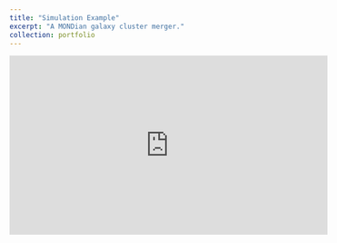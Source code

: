 ```yaml
---
title: "Simulation Example"
excerpt: "A MONDian galaxy cluster merger."
collection: portfolio
---
```


<iframe width="560" height="315" src="https://astro.utah.edu/~u1281896/mond-density.mp4" title="YouTube video player" frameborder="0" allow="accelerometer; autoplay; clipboard-write; encrypted-media; gyroscope; picture-in-picture; web-share" allowfullscreen></iframe>
